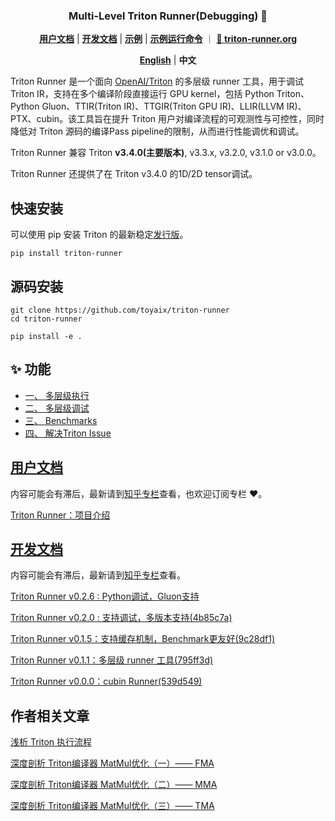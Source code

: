 <h3 align="center">
Multi-Level Triton Runner(Debugging) 🔧
</h3>

<p align="center">
<a href="https://www.zhihu.com/column/c_1959013459611059049"><b>用户文档</b></a> | <a href="https://zhuanlan.zhihu.com/column/c_1940119129400013405"><b>开发文档</b></a> | <a href="./examples/"><b>示例</b></a> | <a href="./doc/"><b>示例运行命令</b></a> ｜ <a href="https://triton-runner.org"><b>🔗 triton-runner.org</b></a>
</p>

<p align="center">
<a href="README.md"><b>English</b></a> | <a><b>中文</b></a>
</p>

Triton Runner 是一个面向 [OpenAI/Triton](https://github.com/triton-lang/triton) 的多层级 runner 工具，用于调试 Triton IR，支持在多个编译阶段直接运行 GPU kernel，包括 Python Triton、Python Gluon、TTIR(Triton IR)、TTGIR(Triton GPU IR)、LLIR(LLVM IR)、PTX、cubin。该工具旨在提升 Triton 用户对编译流程的可观测性与可控性，同时降低对 Triton 源码的编译Pass pipeline的限制，从而进行性能调优和调试。

Triton Runner 兼容 Triton **v3.4.0(主要版本)**, v3.3.x, v3.2.0, v3.1.0 or v3.0.0。

Triton Runner 还提供了在 Triton v3.4.0 的1D/2D tensor调试。

## 快速安装

可以使用 pip 安装 Triton 的最新稳定[发行版](https://pypi.org/project/triton-runner/#history)。

```shell
pip install triton-runner
```

## 源码安装

```shell
git clone https://github.com/toyaix/triton-runner
cd triton-runner

pip install -e .
```

## ✨ 功能

- [一、 多层级执行](README.md#i-multi-level-runner)
- [二、 多层级调试](README.md#ii-multi-level-debugging)
- [三、 Benchmarks](README.md#iii-benchmarks)
- [四、 解决Triton Issue](README.md#iv-solving-triton-issues)


## [用户文档](https://www.zhihu.com/column/c_1959013459611059049)

内容可能会有滞后，最新请到[知乎专栏](https://www.zhihu.com/column/c_1959013459611059049)查看，也欢迎订阅专栏 ❤️。

[Triton Runner：项目介绍](https://zhuanlan.zhihu.com/p/1953369848705971938)

## [开发文档](https://www.zhihu.com/column/c_1940119129400013405)

内容可能会有滞后，最新请到[知乎专栏](https://www.zhihu.com/column/c_1940119129400013405)查看。

[Triton Runner v0.2.6 : Python调试，Gluon支持](https://zhuanlan.zhihu.com/p/1958653485118624326)

[Triton Runner v0.2.0 : 支持调试，多版本支持(4b85c7a)](https://zhuanlan.zhihu.com/p/1951383935830454570)

[Triton Runner v0.1.5：支持缓存机制，Benchmark更友好(9c28df1)](https://zhuanlan.zhihu.com/p/1931261279072396108)

[Triton Runner v0.1.1：多层级 runner 工具(795ff3d)](https://zhuanlan.zhihu.com/p/1927486699484717368)

[Triton Runner v0.0.0：cubin Runner(539d549)](https://zhuanlan.zhihu.com/p/1925826891702576935)

## 作者相关文章

[浅析 Triton 执行流程](https://zhuanlan.zhihu.com/p/712640431)

[深度剖析 Triton编译器 MatMul优化（一）—— FMA](https://zhuanlan.zhihu.com/p/1922542705797465957)

[深度剖析 Triton编译器 MatMul优化（二）—— MMA](https://zhuanlan.zhihu.com/p/1922921325296615496)

[深度剖析 Triton编译器 MatMul优化（三）—— TMA](https://zhuanlan.zhihu.com/p/1924011555437155686)
